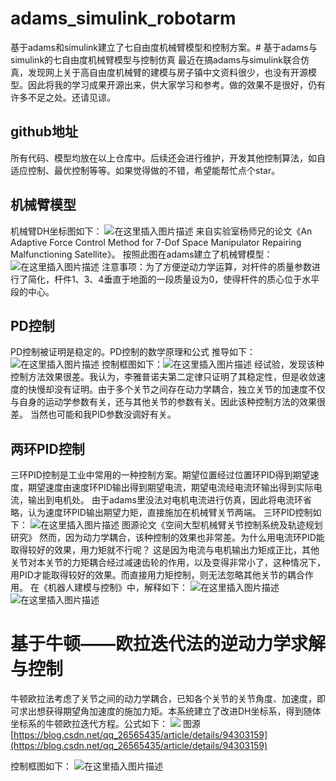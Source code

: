 # adams_simulink_robotarm
基于adams和simulink建立了七自由度机械臂模型和控制方案。# 基于adams与simulink的七自由度机械臂模型与控制仿真
最近在搞adams与simulink联合仿真，发现网上关于高自由度机械臂的建模与房子镇中文资料很少，也没有开源模型。因此将我的学习成果开源出来，供大家学习和参考。做的效果不是很好，仍有许多不足之处。还请见谅。
## github地址
所有代码、模型均放在以上仓库中。后续还会进行维护，开发其他控制算法，如自适应控制、最优控制等等。如果觉得做的不错，希望能帮忙点个star。
## 机械臂模型
机械臂DH坐标图如下：
![在这里插入图片描述](https://img-blog.csdnimg.cn/20210128112544402.PNG?x-oss-process=image/watermark,type_ZmFuZ3poZW5naGVpdGk,shadow_10,text_aHR0cHM6Ly9ibG9nLmNzZG4ubmV0L2E3MzUxNDg2MTc=,size_16,color_FFFFFF,t_70#pic_center)
来自实验室杨师兄的论文《An Adaptive Force Control Method for 7-Dof Space Manipulator Repairing Malfunctioning Satellite》。
按照此图在adams建立了机械臂模型：
![在这里插入图片描述](https://img-blog.csdnimg.cn/20210128112636969.PNG?x-oss-process=image/watermark,type_ZmFuZ3poZW5naGVpdGk,shadow_10,text_aHR0cHM6Ly9ibG9nLmNzZG4ubmV0L2E3MzUxNDg2MTc=,size_16,color_FFFFFF,t_70#pic_center)
注意事项：为了方便逆动力学运算，对杆件的质量参数进行了简化，杆件1、3、4垂直于地面的一段质量设为0，使得杆件的质心位于水平段的中心。
## PD控制
PD控制被证明是稳定的。PD控制的数学原理和公式 推导如下：
![在这里插入图片描述](https://img-blog.csdnimg.cn/20210128115145494.png?x-oss-process=image/watermark,type_ZmFuZ3poZW5naGVpdGk,shadow_10,text_aHR0cHM6Ly9ibG9nLmNzZG4ubmV0L2E3MzUxNDg2MTc=,size_16,color_FFFFFF,t_70)
控制框图如下：![在这里插入图片描述](https://img-blog.csdnimg.cn/20210128115202775.PNG?x-oss-process=image/watermark,type_ZmFuZ3poZW5naGVpdGk,shadow_10,text_aHR0cHM6Ly9ibG9nLmNzZG4ubmV0L2E3MzUxNDg2MTc=,size_16,color_FFFFFF,t_70#pic_center)
经试验，发现该种控制方法效果很差。我认为，李雅普诺夫第二定律只证明了其稳定性，但是收敛速度的快慢却没有证明。由于多个关节之间存在动力学耦合，独立关节的加速度不仅与自身的运动学参数有关，还与其他关节的参数有关。因此该种控制方法的效果很差。
当然也可能和我PID参数没调好有关。
## 两环PID控制
三环PID控制是工业中常用的一种控制方案。期望位置经过位置环PID得到期望速度，期望速度由速度环PID输出得到期望电流，期望电流经电流环输出得到实际电流，输出到电机处。
由于adams里没法对电机电流进行仿真，因此将电流环省略，认为速度环PID输出期望力矩，直接施加在机械臂关节两端。
三环PID控制如下：
![在这里插入图片描述](https://img-blog.csdnimg.cn/20210128120437273.PNG?x-oss-process=image/watermark,type_ZmFuZ3poZW5naGVpdGk,shadow_10,text_aHR0cHM6Ly9ibG9nLmNzZG4ubmV0L2E3MzUxNDg2MTc=,size_16,color_FFFFFF,t_70#pic_center)
图源论文《空间大型机械臂关节控制系统及轨迹规划研究》
然而，因为动力学耦合，该种控制的效果也非常差。为什么用电流环PID能取得较好的效果，用力矩就不行呢？
这是因为电流与电机输出力矩成正比，其他关节对本关节的力矩耦合经过减速齿轮的作用，以及变得非常小了，这种情况下，用PID才能取得较好的效果。而直接用力矩控制，则无法忽略其他关节的耦合作用。
在《机器人建模与控制》中，解释如下：
![在这里插入图片描述](https://img-blog.csdnimg.cn/20210128121213358.PNG?x-oss-process=image/watermark,type_ZmFuZ3poZW5naGVpdGk,shadow_10,text_aHR0cHM6Ly9ibG9nLmNzZG4ubmV0L2E3MzUxNDg2MTc=,size_16,color_FFFFFF,t_70#pic_center)
![在这里插入图片描述](https://img-blog.csdnimg.cn/20210128121213510.PNG?x-oss-process=image/watermark,type_ZmFuZ3poZW5naGVpdGk,shadow_10,text_aHR0cHM6Ly9ibG9nLmNzZG4ubmV0L2E3MzUxNDg2MTc=,size_16,color_FFFFFF,t_70#pic_center)
# 基于牛顿——欧拉迭代法的逆动力学求解与控制
牛顿欧拉法考虑了关节之间的动力学耦合，已知各个关节的关节角度、加速度，即可求出想获得期望角加速度的施加力矩。本系统建立了改进DH坐标系，得到随体坐标系的牛顿欧拉迭代方程。公式如下：
![](https://img-blog.csdnimg.cn/20210128150255222.PNG?x-oss-process=image/watermark,type_ZmFuZ3poZW5naGVpdGk,shadow_10,text_aHR0cHM6Ly9ibG9nLmNzZG4ubmV0L2E3MzUxNDg2MTc=,size_16,color_FFFFFF,t_70#pic_center)
图源[https://blog.csdn.net/qq_26565435/article/details/94303159](https://blog.csdn.net/qq_26565435/article/details/94303159)

控制框图如下：
![在这里插入图片描述](https://img-blog.csdnimg.cn/20210128150439174.PNG?x-oss-process=image/watermark,type_ZmFuZ3poZW5naGVpdGk,shadow_10,text_aHR0cHM6Ly9ibG9nLmNzZG4ubmV0L2E3MzUxNDg2MTc=,size_16,color_FFFFFF,t_70#pic_center)